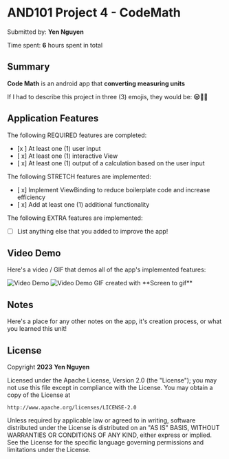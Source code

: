 <!-- (This is a comment) INSTRUCTIONS: Go through this page and fill out any **bolded** entries with their correct values.-->

# AND101 Project 4 - CodeMath

Submitted by: **Yen Nguyen**

Time spent: **6** hours spent in total

## Summary

**Code Math** is an android app that **converting measuring units**

If I had to describe this project in three (3) emojis, they would be: **😒🤔🤔**

## Application Features

<!-- (This is a comment) Please be sure to change the [ ] to [x] for any features you completed.  If a feature is not checked [x], you might miss the points for that item! -->

The following REQUIRED features are completed:

- [x ] At least one (1) user input
- [ x] At least one (1) interactive View
- [ x] At least one (1) output of a calculation based on the user input

The following STRETCH features are implemented:

- [ x] Implement ViewBinding to reduce boilerplate code and increase efficiency
- [ x] Add at least one (1) additional functionality

The following EXTRA features are implemented:

- [ ] List anything else that you added to improve the app!

## Video Demo

Here's a video / GIF that demos all of the app's implemented features:

<img src='https://github.com/yenn02/project4-CodeMath/assets/124716558/d2b5dc7c-fe8e-4241-9ef1-c8648a7fafbd' title='Video Demo' width='' alt='Video Demo' />
<img src='https://github.com/yenn02/project4-CodeMath/assets/124716558/68bae37f-fefd-47ef-8e11-634ebc387aa5' title='Video Demo' width='' alt='Video Demo' />
GIF created with **Screen to gif**

<!-- Recommended tools:
- [Kap](https://getkap.co/) for macOS
- [ScreenToGif](https://www.screentogif.com/) for Windows
- [peek](https://github.com/phw/peek) for Linux. -->

## Notes

Here's a place for any other notes on the app, it's creation process, or what you learned this unit!

## License

Copyright **2023** **Yen Nguyen**

Licensed under the Apache License, Version 2.0 (the "License");
you may not use this file except in compliance with the License.
You may obtain a copy of the License at

    http://www.apache.org/licenses/LICENSE-2.0

Unless required by applicable law or agreed to in writing, software
distributed under the License is distributed on an "AS IS" BASIS,
WITHOUT WARRANTIES OR CONDITIONS OF ANY KIND, either express or implied.
See the License for the specific language governing permissions and
limitations under the License.
